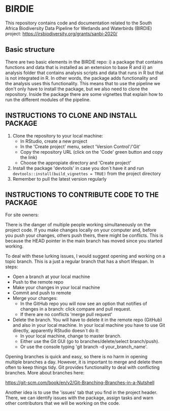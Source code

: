 # BIRDIE
This repository contains code and documentation related to the South Africa Biodiversity Data Pipeline for Wetlands and Waterbirds (BIRDIE) project: https://jrsbiodiversity.org/grants/sanbi-2020/

## Basic structure
There are two basic elements in the BIRDIE repo: i) a package that contains functions and data that is installed as an extension to base R and ii) an analysis folder that contains analysis scripts and data that runs in R but that is not integrated in R. In other words, the package adds functionality and the analysis uses this functionality. This means that to use the pipeline we don't only have to install the package, but we also need to clone the repository. Inside the package there are some vignettes that explain how to run the different modules of the pipeline.

## INSTRUCTIONS TO CLONE AND INSTALL PACKAGE

1. Clone the repository to your local machine:
   - In RStudio, create a new project
   - In the 'Create project' menu, select 'Version Control'/'Git'
   - Copy the repository URL (click on the 'Code' green button and copy the link)
   - Choose the appropiate directory and 'Create project'
2. Install the package 'devtools' in case you don´t have it and run `devtools::install(build_vignettes = TRUE)` from the project directory
3. Remember to pull the latest version regularly

## INSTRUCTIONS TO CONTRIBUTE CODE TO THE PACKAGE

For site owners:

There is the danger of multiple people working simultaneously on the project code. If you make changes locally on your computer and, before you push your changes, others push theirs, there might be conflicts. This is because the HEAD pointer in the main branch has moved since you started working. 

To deal with these lurking issues, I would suggest opening and working on a topic branch. This is a just a regular branch that has a short lifespan. In steps:

- Open a branch at your local machine
- Push to the remote repo
- Make your changes in your local machine
- Commit and push to remote
- Merge your changes:
  - In the GitHub repo you will now see an option that notifies of changes in a branch: click compare and pull request.
  - If there are no conflicts 'merge pull request'
- Delete the branch. You will have to delete it in the remote repo (GitHub) and also in your local machine. In your local machine you have to use Git directly, apparently RStudio doesn´t do it:
  - In your local machine, change to master branch.
  - Either use the Git GUI (go to branches/delete/select branch/push).
  - Or use the console typing 'git branch -d your_branch_name'.

Opening branches is quick and easy, so there is no harm in opening multiple branches a day. However, it is important to merge and delete them often to keep things tidy. Git provides functionality to deal with conflicting branches. More about branches here:

https://git-scm.com/book/en/v2/Git-Branching-Branches-in-a-Nutshell

Another idea is to use the 'issues' tab that you find in the project header. There, we can identify issues with the package, assign tasks and warn other contributors that we will be working on the code.
